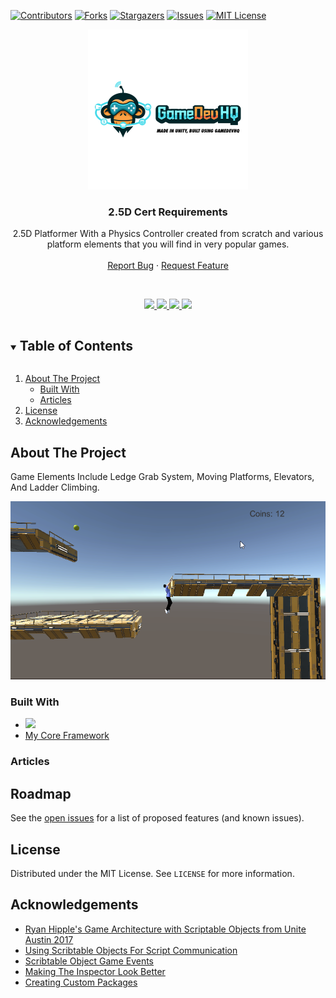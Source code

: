 <!-- PROJECT SHIELDS -->
[![Contributors][contributors-shield]][contributors-url]
[![Forks][forks-shield]][forks-url]
[![Stargazers][stars-shield]][stars-url]
[![Issues][issues-shield]][issues-url]
[![MIT License][license-shield]][license-url]




<!-- PROJECT LOGO -->
<p align="center">
  <a href="https://github.com/JamesLaFritz/MyProjectTemplate">
    <img src="Images/Logo.png" alt="Logo" width="256" height="256">
  </a>
</p>

<h3 align="center">2.5D Cert Requirements</h3>

  <p align="center">
    2.5D Platformer With a Physics Controller created from scratch and various platform elements that you will find in very popular games.
    <br />
    <br />
    <a href="https://github.com/JamesLaFritz/MyProjectTemplate/issues">Report Bug</a>
    ·
    <a href="https://github.com/JamesLaFritz/MyProjectTemplate/issues">Request Feature</a>
  </p>
<br />


<!-- Links -->
<p align="center">
  <a href="https://jameslafritz.intensive.gamedevhq.com/">
	  <img src="https://img.shields.io/badge/Portfolio-21759B?style=for-the-badge&logo=wordpress&logoColor=white"/>
  </a>
  <a href="https://www.linkedin.com/in/james-lafritz/">
	  <img src="https://img.shields.io/badge/LinkedIn-0077B5?style=for-the-badge&logo=linkedin&logoColor=white"/>
  </a> 
  <a href="https://ktmarine1999.medium.com/">
	  <img src="https://img.shields.io/badge/Articles-12100E?style=for-the-badge&logo=medium&logoColor=white"/>
  </a>
  <a href="https://ktmarine1999.itch.io/">
	  <img src="https://img.shields.io/badge/Itch.io-FA5C5C?style=for-the-badge&logo=itch-dot-io&logoColor=white"/>
  </a>
</p>



<!-- TABLE OF CONTENTS -->
<details open="open">
  <summary><h2 style="display: inline-block">Table of Contents</h2></summary>
  <ol>
    <li>
      <a href="#about-the-project">About The Project</a>
	  <ul>
        <li><a href="#built-with">Built With</a></li>
      </ul>
      <ul>
        <li><a href="#articles">Articles</a></li>
      </ul>
    </li>
    <li><a href="#license">License</a></li>
    <li><a href="#acknowledgements">Acknowledgements</a></li>
  </ol>
</details>



<!-- ABOUT THE PROJECT -->

## About The Project

Game Elements Include Ledge Grab System, Moving Platforms, Elevators, And Ladder Climbing.

![Product Name Screen Shot](Images/ScreenShot.png)

### Built With

* <a href="https://www.linkedin.com/in/james-lafritz/"><img src="https://img.shields.io/badge/Unity-100000?style=for-the-badge&logo=unity&logoColor=white"/></a>
* [My Core Framework](https://github.com/JamesLaFritz/CoreFrameWork)

<!-- Articles -->

### Articles

[]()
[]()
[]()



<!-- ROADMAP -->

## Roadmap

See the [open issues](https://github.com/JamesLaFritz/MyProjectTemplate/issues) for a list of proposed features (and
known issues).



<!-- LICENSE -->

## License

Distributed under the MIT License. See `LICENSE` for more information.


<!-- ACKNOWLEDGEMENTS -->

## Acknowledgements

* [Ryan Hipple's Game Architecture with Scriptable Objects from Unite Austin 2017 ](https://github.com/roboryantron/Unite2017)
* [Using Scribtable Objects For Script Communication](https://blog.devgenius.io/script-communication-in-unity-using-scriptable-objects-ad2ef0d99c59)
* [Scribtable Object Game Events](https://blog.devgenius.io/scriptableobject-game-events-1f3401bbde72)
* [Making The Inspector Look Better](https://blog.devgenius.io/making-the-inspector-look-better-175baf39ada0)
* [Creating Custom Packages](https://blog.devgenius.io/creating-custom-packages-for-use-in-unity-7dfbaa49e4b4)

<!-- MARKDOWN LINKS & IMAGES -->
<!-- https://www.markdownguide.org/basic-syntax/#reference-style-links -->

[contributors-shield]: https://img.shields.io/github/contributors/JamesLafritz/MyProjectTemplate.svg?style=for-the-badge

[contributors-url]: https://github.com/JamesLafritz/MyProjectTemplate/graphs/contributors

[forks-shield]: https://img.shields.io/github/forks/JamesLafritz/MyProjectTemplate.svg?style=for-the-badge

[forks-url]: https://github.com/JamesLafritz/MyProjectTemplate/network/members

[stars-shield]: https://img.shields.io/github/stars/JamesLafritz/MyProjectTemplate.svg?style=for-the-badge

[stars-url]: https://github.com/JamesLafritz/MyProjectTemplate/stargazers

[issues-shield]: https://img.shields.io/github/issues/JamesLafritz/MyProjectTemplate.svg?style=for-the-badge

[issues-url]: https://github.com/JamesLafritz/MyProjectTemplate/issues

[license-shield]: https://img.shields.io/github/license/JamesLafritz/MyProjectTemplate.svg?style=for-the-badge

[license-url]: https://github.com/JamesLafritz/MyProjectTemplate/blob/main/LICENSE
